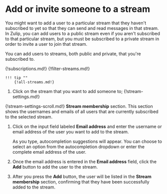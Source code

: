 # Add or invite someone to a stream

You might want to add a user to a particular stream that they haven't subscribed to yet so that they can send and read messages in that stream. In Zulip, you can add users to a public stream even if you aren't subscribed to that particular stream, but you must be subscribed to a private stream in order to invite a user to join that stream.

You can add users to streams, both public and private, that you're subscribed to.

{!subscriptions.md!}
{!filter-streams.md!}

    !!! tip ""
        {!all-streams.md!}

1. Click on the stream that you want to add someone to; {!stream-settings.md!}

{!stream-settings-scroll.md!} **Stream membership** section. This section
shows the usernames and emails of all users that are currently subscribed to the
selected stream.

1. Click on the input field labeled **Email address** and enter the username or
email address of the user you want to add to the stream.

    As you type, autocompletion suggestions will appear. You can choose to
    select an option from the autocompletion dropdown or enter the complete
    email address of the user.

1. Once the email address is entered in the **Email address** field, click the
**Add** button to add the user to the stream.

1. After you press the **Add** button, the user will be listed in the **Stream
membership** section, confirming that they have been successfully added to the
stream.
